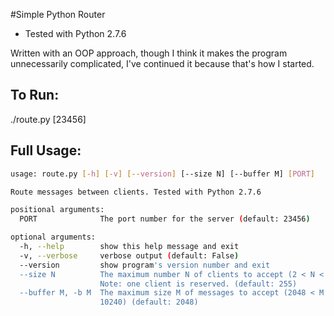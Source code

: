 #Simple Python Router
- Tested with Python 2.7.6

Written with an OOP approach, though I think it makes the
program unnecessarily complicated, I've continued it because
that's how I started. 

## To Run:
./route.py [23456]

## Full Usage:
```bash
usage: route.py [-h] [-v] [--version] [--size N] [--buffer M] [PORT]

Route messages between clients. Tested with Python 2.7.6

positional arguments:
  PORT              The port number for the server (default: 23456)

optional arguments:
  -h, --help        show this help message and exit
  -v, --verbose     verbose output (default: False)
  --version         show program's version number and exit
  --size N          The maximum number N of clients to accept (2 < N < 1024).
                    Note: one client is reserved. (default: 255)
  --buffer M, -b M  The maximum size M of messages to accept (2048 < M <
                    10240) (default: 2048)
```

